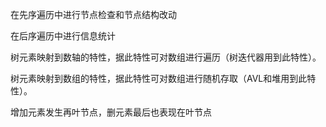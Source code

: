 在先序遍历中进行节点检查和节点结构改动

在后序遍历中进行信息统计

树元素映射到数轴的特性，据此特性可对数组进行遍历（树迭代器用到此特性）。

树元素映射到数组的特性，据此特性可对数组进行随机存取（AVL和堆用到此特性）。

增加元素发生再叶节点，删元素最后也表现在叶节点